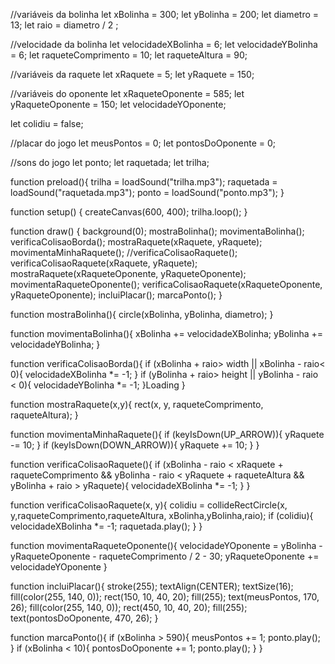 //variáveis da bolinha
let xBolinha = 300;
let yBolinha = 200;
let diametro = 13;
let raio = diametro / 2 ;

//velocidade da bolinha
let velocidadeXBolinha = 6;
let velocidadeYBolinha = 6;
let raqueteComprimento = 10;
let raqueteAltura = 90;

//variáveis da raquete
let xRaquete = 5;
let yRaquete = 150;

//variáveis do oponente
let xRaqueteOponente = 585;
let yRaqueteOponente = 150;
let velocidadeYOponente;

let colidiu = false;

//placar do jogo
let meusPontos = 0;
let pontosDoOponente = 0;

//sons do jogo
let ponto;
let raquetada;
let trilha;

function preload(){
  trilha = loadSound("trilha.mp3");
  raquetada = loadSound("raquetada.mp3");
  ponto = loadSound("ponto.mp3");
}

function setup() {
  createCanvas(600, 400);
  trilha.loop();
}

function draw() {
  background(0);
  mostraBolinha();
  movimentaBolinha();
  verificaColisaoBorda();
  mostraRaquete(xRaquete, yRaquete);
  movimentaMinhaRaquete();
  //verificaColisaoRaquete();
  verificaColisaoRaquete(xRaquete, yRaquete);
  mostraRaquete(xRaqueteOponente, yRaqueteOponente);
  movimentaRaqueteOponente();
  verificaColisaoRaquete(xRaqueteOponente, yRaqueteOponente);
  incluiPlacar();
  marcaPonto();
}

function mostraBolinha(){
  circle(xBolinha, yBolinha, diametro);
}

function movimentaBolinha(){
  xBolinha += velocidadeXBolinha;
  yBolinha += velocidadeYBolinha;
}

function verificaColisaoBorda(){
  if (xBolinha + raio> width ||
     xBolinha - raio< 0){
    velocidadeXBolinha *= -1;
  }
  if (yBolinha + raio> height ||
     yBolinha - raio < 0){
    velocidadeYBolinha *= -1;
  }Loading
}

function mostraRaquete(x,y){
  rect(x, y, raqueteComprimento, 
      raqueteAltura);
}

function movimentaMinhaRaquete(){
  if (keyIsDown(UP_ARROW)){
    yRaquete -= 10;
  }
  if (keyIsDown(DOWN_ARROW)){
    yRaquete += 10;
  }
}

function verificaColisaoRaquete(){
  if (xBolinha - raio < xRaquete + raqueteComprimento && yBolinha - raio < yRaquete + raqueteAltura && yBolinha + raio > yRaquete){
    velocidadeXBolinha *= -1;
  }
}

function verificaColisaoRaquete(x, y){
  colidiu = collideRectCircle(x, y,raqueteComprimento,raqueteAltura,
xBolinha,yBolinha,raio);
  if (colidiu){
    velocidadeXBolinha *= -1;
    raquetada.play();
  }
}

function movimentaRaqueteOponente(){
  velocidadeYOponente = yBolinha -yRaqueteOponente - raqueteComprimento / 2 - 30;
  yRaqueteOponente += velocidadeYOponente
}

function incluiPlacar(){
  stroke(255);
  textAlign(CENTER);
  textSize(16);
  fill(color(255, 140, 0));
  rect(150, 10, 40, 20);
  fill(255);
  text(meusPontos, 170, 26);
  fill(color(255, 140, 0));
  rect(450, 10, 40, 20);
  fill(255);
  text(pontosDoOponente, 470, 26);
}

function marcaPonto(){
  if (xBolinha > 590){
    meusPontos += 1;
    ponto.play();
  }
  if (xBolinha < 10){
    pontosDoOponente += 1;
    ponto.play();
  }
}
